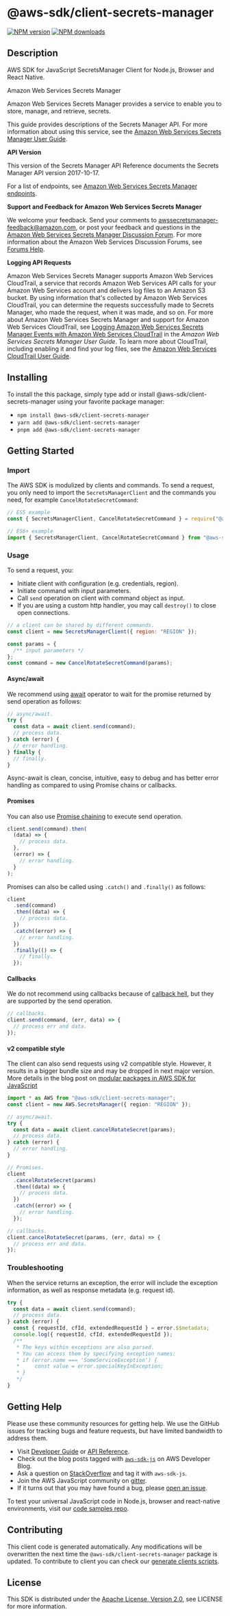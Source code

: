 <!-- generated file, do not edit directly -->

# @aws-sdk/client-secrets-manager

[![NPM version](https://img.shields.io/npm/v/@aws-sdk/client-secrets-manager/latest.svg)](https://www.npmjs.com/package/@aws-sdk/client-secrets-manager)
[![NPM downloads](https://img.shields.io/npm/dm/@aws-sdk/client-secrets-manager.svg)](https://www.npmjs.com/package/@aws-sdk/client-secrets-manager)

## Description

AWS SDK for JavaScript SecretsManager Client for Node.js, Browser and React Native.

<fullname>Amazon Web Services Secrets Manager</fullname>

<p>Amazon Web Services Secrets Manager provides a service to enable you to store, manage, and retrieve, secrets.</p>
<p>This guide provides descriptions of the Secrets Manager API. For more information about using this
service, see the <a href="https://docs.aws.amazon.com/secretsmanager/latest/userguide/introduction.html">Amazon Web Services Secrets Manager User Guide</a>.</p>
<p>
<b>API Version</b>
</p>
<p>This version of the Secrets Manager API Reference documents the Secrets Manager API version 2017-10-17.</p>
<p>For a list of endpoints, see <a href="https://docs.aws.amazon.com/secretsmanager/latest/userguide/asm_access.html#endpoints">Amazon Web Services Secrets Manager
endpoints</a>.</p>
<p>
<b>Support and Feedback for Amazon Web Services Secrets Manager</b>
</p>
<p>We welcome your feedback. Send your comments to <a href="mailto:awssecretsmanager-feedback@amazon.com">awssecretsmanager-feedback@amazon.com</a>, or post your feedback and questions in the <a href="http://forums.aws.amazon.com/forum.jspa?forumID=296">Amazon Web Services Secrets Manager Discussion Forum</a>. For more
information about the Amazon Web Services Discussion Forums, see <a href="http://forums.aws.amazon.com/help.jspa">Forums
Help</a>.</p>
<p>
<b>Logging API Requests</b>
</p>
<p>Amazon Web Services Secrets Manager supports Amazon Web Services CloudTrail, a service that records Amazon Web Services API calls for your Amazon Web Services
account and delivers log files to an Amazon S3 bucket. By using information that's collected
by Amazon Web Services CloudTrail, you can determine the requests successfully made to Secrets Manager, who made the
request, when it was made, and so on. For more about Amazon Web Services Secrets Manager and support for Amazon Web Services
CloudTrail, see <a href="https://docs.aws.amazon.com/secretsmanager/latest/userguide/monitoring.html#monitoring_cloudtrail">Logging
Amazon Web Services Secrets Manager Events with Amazon Web Services CloudTrail</a> in the <i>Amazon Web Services Secrets Manager User Guide</i>.
To learn more about CloudTrail, including enabling it and find your log files, see the <a href="https://docs.aws.amazon.com/awscloudtrail/latest/userguide/what_is_cloud_trail_top_level.html">Amazon Web Services CloudTrail User Guide</a>.</p>

## Installing

To install the this package, simply type add or install @aws-sdk/client-secrets-manager
using your favorite package manager:

- `npm install @aws-sdk/client-secrets-manager`
- `yarn add @aws-sdk/client-secrets-manager`
- `pnpm add @aws-sdk/client-secrets-manager`

## Getting Started

### Import

The AWS SDK is modulized by clients and commands.
To send a request, you only need to import the `SecretsManagerClient` and
the commands you need, for example `CancelRotateSecretCommand`:

```js
// ES5 example
const { SecretsManagerClient, CancelRotateSecretCommand } = require("@aws-sdk/client-secrets-manager");
```

```ts
// ES6+ example
import { SecretsManagerClient, CancelRotateSecretCommand } from "@aws-sdk/client-secrets-manager";
```

### Usage

To send a request, you:

- Initiate client with configuration (e.g. credentials, region).
- Initiate command with input parameters.
- Call `send` operation on client with command object as input.
- If you are using a custom http handler, you may call `destroy()` to close open connections.

```js
// a client can be shared by different commands.
const client = new SecretsManagerClient({ region: "REGION" });

const params = {
  /** input parameters */
};
const command = new CancelRotateSecretCommand(params);
```

#### Async/await

We recommend using [await](https://developer.mozilla.org/en-US/docs/Web/JavaScript/Reference/Operators/await)
operator to wait for the promise returned by send operation as follows:

```js
// async/await.
try {
  const data = await client.send(command);
  // process data.
} catch (error) {
  // error handling.
} finally {
  // finally.
}
```

Async-await is clean, concise, intuitive, easy to debug and has better error handling
as compared to using Promise chains or callbacks.

#### Promises

You can also use [Promise chaining](https://developer.mozilla.org/en-US/docs/Web/JavaScript/Guide/Using_promises#chaining)
to execute send operation.

```js
client.send(command).then(
  (data) => {
    // process data.
  },
  (error) => {
    // error handling.
  }
);
```

Promises can also be called using `.catch()` and `.finally()` as follows:

```js
client
  .send(command)
  .then((data) => {
    // process data.
  })
  .catch((error) => {
    // error handling.
  })
  .finally(() => {
    // finally.
  });
```

#### Callbacks

We do not recommend using callbacks because of [callback hell](http://callbackhell.com/),
but they are supported by the send operation.

```js
// callbacks.
client.send(command, (err, data) => {
  // process err and data.
});
```

#### v2 compatible style

The client can also send requests using v2 compatible style.
However, it results in a bigger bundle size and may be dropped in next major version. More details in the blog post
on [modular packages in AWS SDK for JavaScript](https://aws.amazon.com/blogs/developer/modular-packages-in-aws-sdk-for-javascript/)

```ts
import * as AWS from "@aws-sdk/client-secrets-manager";
const client = new AWS.SecretsManager({ region: "REGION" });

// async/await.
try {
  const data = await client.cancelRotateSecret(params);
  // process data.
} catch (error) {
  // error handling.
}

// Promises.
client
  .cancelRotateSecret(params)
  .then((data) => {
    // process data.
  })
  .catch((error) => {
    // error handling.
  });

// callbacks.
client.cancelRotateSecret(params, (err, data) => {
  // process err and data.
});
```

### Troubleshooting

When the service returns an exception, the error will include the exception information,
as well as response metadata (e.g. request id).

```js
try {
  const data = await client.send(command);
  // process data.
} catch (error) {
  const { requestId, cfId, extendedRequestId } = error.$$metadata;
  console.log({ requestId, cfId, extendedRequestId });
  /**
   * The keys within exceptions are also parsed.
   * You can access them by specifying exception names:
   * if (error.name === 'SomeServiceException') {
   *     const value = error.specialKeyInException;
   * }
   */
}
```

## Getting Help

Please use these community resources for getting help.
We use the GitHub issues for tracking bugs and feature requests, but have limited bandwidth to address them.

- Visit [Developer Guide](https://docs.aws.amazon.com/sdk-for-javascript/v3/developer-guide/welcome.html)
  or [API Reference](https://docs.aws.amazon.com/AWSJavaScriptSDK/v3/latest/index.html).
- Check out the blog posts tagged with [`aws-sdk-js`](https://aws.amazon.com/blogs/developer/tag/aws-sdk-js/)
  on AWS Developer Blog.
- Ask a question on [StackOverflow](https://stackoverflow.com/questions/tagged/aws-sdk-js) and tag it with `aws-sdk-js`.
- Join the AWS JavaScript community on [gitter](https://gitter.im/aws/aws-sdk-js-v3).
- If it turns out that you may have found a bug, please [open an issue](https://github.com/aws/aws-sdk-js-v3/issues/new/choose).

To test your universal JavaScript code in Node.js, browser and react-native environments,
visit our [code samples repo](https://github.com/aws-samples/aws-sdk-js-tests).

## Contributing

This client code is generated automatically. Any modifications will be overwritten the next time the `@aws-sdk/client-secrets-manager` package is updated.
To contribute to client you can check our [generate clients scripts](https://github.com/aws/aws-sdk-js-v3/tree/main/scripts/generate-clients).

## License

This SDK is distributed under the
[Apache License, Version 2.0](http://www.apache.org/licenses/LICENSE-2.0),
see LICENSE for more information.
